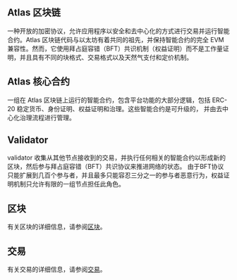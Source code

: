 ## Atlas 区块链

一种开放的加密协议，允许应用程序以安全和去中心化的方式进行交易并运行智能合约。Atlas 区块链代码与以太坊有着共同的祖先，并保持智能合约的完全
EVM 兼容性。然而，它使用拜占庭容错（BFT）共识机制（权益证明）而不是工作量证明，并且具有不同的块格式、交易格式以及天然气支付和定价机制。

## Atlas 核心合约

一组在 Atlas 区块链上运行的智能合约，包含平台功能的大部分逻辑，包括 ERC-20 稳定货币、身份证明、权益证明和治理。这些智能合约是可升级的，
并由去中心化治理流程进行管理。

## Validator

validator 收集从其他节点接收到的交易，并执行任何相关的智能合约以形成新的区块，然后参与拜占庭容错（BFT）共识协议来推进网络的状态。
由于BFT协议只能扩展到几百个参与者，并且最多只能容忍三分之一的参与者恶意行为，权益证明机制只允许有限的一组节点担任此角色。

## 区块

有关区块的详细信息，请参阅[区块](/docs/base/block/index.md)。

## 交易

有关交易的详细信息，请参阅[交易](/docs/base/transactions/index.md)。